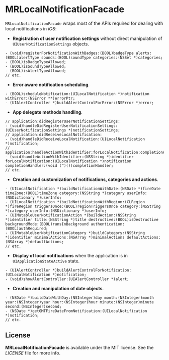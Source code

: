 
# MRLocalNotificationFacade

`MRLocalNotificationFacade` wraps most of the APIs required for dealing with local notifications in *iOS*:

- **Registration of user notification settings** without direct manipulation of `UIUserNotificationSettings` objects.

```objc
- (void)registerForNotificationWithBadges:(BOOL)badgeType alerts:(BOOL)alertType sounds:(BOOL)soundType categories:(NSSet *)categories;
- (BOOL)isBadgeTypeAllowed;
- (BOOL)isSoundTypeAllowed;
- (BOOL)isAlertTypeAllowed;
// etc.
```

- **Error aware notification scheduling**.

```objc
- (BOOL)scheduleNotification:(UILocalNotification *)notification withError:(NSError **)errorPtr;
- (UIAlertController *)buildAlertControlForError:(NSError *)error;

```

- **App delegate methods handling**.

```objc
// application:didRegisterUserNotificationSettings:
- (void)handleDidRegisterUserNotificationSettings:(UIUserNotificationSettings *)notificationSettings;
// application:didReceiveLocalNotification:
- (void)handleDidReceiveLocalNotification:(UILocalNotification *)notification;
// application:handleActionWithIdentifier:forLocalNotification:completionHandler: 
- (void)handleActionWithIdentifier:(NSString *)identifier forLocalNotification:(UILocalNotification *)notification completionHandler:(void (^)())completionHandler;
// etc.
```

- **Creation and customization of notifications, categories and actions**.

```objc
- (UILocalNotification *)buildNotificationWithDate:(NSDate *)fireDate timeZone:(BOOL)timeZone category:(NSString *)category userInfo:(NSDictionary *)userInfo;
- (UILocalNotification *)buildNotificationWithRegion:(CLRegion *)fireRegion triggersOnce:(BOOL)regionTriggersOnce category:(NSString *)category userInfo:(NSDictionary *)userInfo;
- (UIMutableUserNotificationAction *)buildAction:(NSString *)identifier title:(NSString *)title destructive:(BOOL)isDestructive backgroundMode:(BOOL)runsInBackground authentication:(BOOL)authRequired;
- (UIMutableUserNotificationCategory *)buildCategory:(NSString *)identifier minimalActions:(NSArray *)minimalActions defaultActions:(NSArray *)defaultActions;
// etc.
```

- **Display of local notifications** when the application is in `UIApplicationStateActive` state.

```objc
- (UIAlertController *)buildAlertControlForNotification:(UILocalNotification *)notification;
- (void)showAlertController:(UIAlertController *)alert;
```

- **Creation and manipulation of date objects**.

```objc
- (NSDate *)buildDateWithDay:(NSInteger)day month:(NSInteger)month year:(NSInteger)year hour:(NSInteger)hour minute:(NSInteger)minute second:(NSInteger)second;
- (NSDate *)getGMTFireDateFromNotification:(UILocalNotification *)notification;
// etc.
```

License
-------

**MRLocalNotificationFacade** is available under the MIT license. See the *LICENSE* file for more info.
